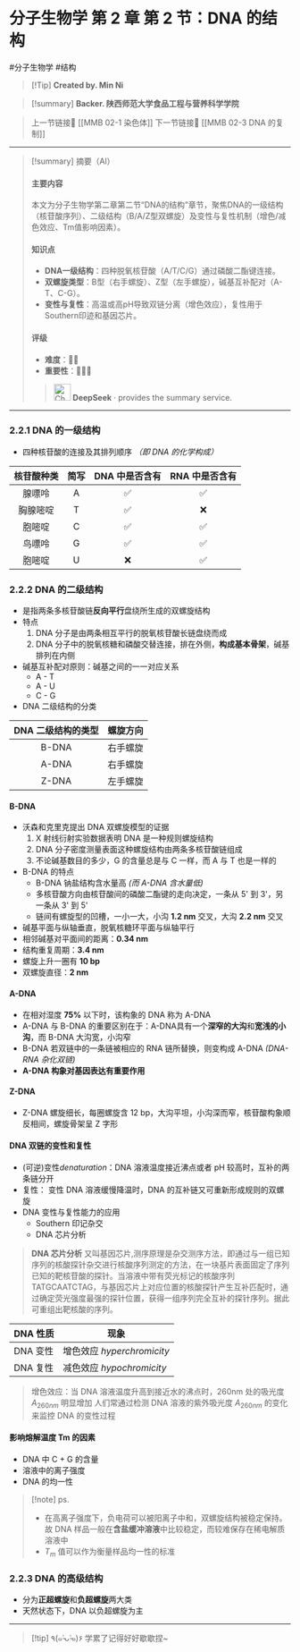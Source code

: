 # 分子生物学 第 2 章 第 2 节：DNA 的结构
#分子生物学 #结构 


> [!Tip] **Created by. Min Ni**

> [!summary] **Backer. 陕西师范大学食品工程与营养科学学院**

> 上一节链接🔗 [[MMB 02-1 染色体]]
> 下一节链接🔗 [[MMB 02-3 DNA 的复制]]

---

> [!summary] 摘要（AI）
> 
> #### 主要内容
> 
> 本文为分子生物学第二章第二节“DNA的结构”章节，聚焦DNA的一级结构（核苷酸序列）、二级结构（B/A/Z型双螺旋）及变性与复性机制（增色/减色效应、Tm值影响因素）。
> 
> #### 知识点
> 
> - **DNA一级结构**：四种脱氧核苷酸（A/T/C/G）通过磷酸二酯键连接。
> - **双螺旋类型**：B型（右手螺旋）、Z型（左手螺旋），碱基互补配对（A-T、C-G）。
> - **变性与复性**：高温或高pH导致双链分离（增色效应），复性用于Southern印迹和基因芯片。
> 
> #### 评级
> 
> - **难度**：🌿🌿
> - **重要性**：🌟🌟🌟
> 
>><img src="https://img.icons8.com/?size=100&id=YWOidjGxCpFW&format=png&color=000000" alt="ChatGPT Icon" width="30" height="30" style="margin-bottom: -7px;"> **DeepSeek** · provides the summary service.

---

### 2.2.1 DNA 的一级结构
- 四种核苷酸的连接及其排列顺序 *（即 DNA 的化学构成）*

| 核苷酸种类 | 简写  | DNA 中是否含有 | RNA 中是否含有 |
| :---: | :-: | :-------: | :-------: |
|  腺嘌呤  |  A  |     ✅     |     ✅     |
| 胸腺嘧啶  |  T  |     ✅     |     ❌     |
|  胞嘧啶  |  C  |     ✅     |     ✅     |
|  鸟嘌呤  |  G  |     ✅     |     ✅     |
|  胞嘧啶  |  U  |     ❌     |     ✅     |
### 2.2.2 DNA 的二级结构
- 是指两条多核苷酸链**反向平行**盘绕所生成的双螺旋结构
- 特点
	1. DNA 分子是由两条相互平行的脱氧核苷酸长链盘绕而成
	2. DNA 分子中的脱氧核糖和磷酸交替连接，排在外侧，**构成基本骨架**，碱基排列在内侧
- 碱基互补配对原则：碱基之间的一一对应关系
	- A - T
	- A - U
	- C - G
- DNA 二级结构的分类

| DNA 二级结构的类型 | 螺旋方向 |
| :---------: | :--: |
|    B-DNA    | 右手螺旋 |
|    A-DNA    | 右手螺旋 |
|    Z-DNA    | 左手螺旋 |
#### B-DNA
- 沃森和克里克提出 DNA 双螺旋模型的证据
	1. X 射线衍射实验数据表明 DNA 是一种规则螺旋结构
	2. DNA 分子密度测量表面这种螺旋结构由两条多核苷酸链组成
	3. 不论碱基数目的多少，G 的含量总是与 C 一样，而 A 与 T 也是一样的
- B-DNA 的特点
	- B-DNA 钠盐结构含水量高 *(而 A-DNA 含水量低)*
	- 多核苷酸方向由核苷酸间的磷酸二酯键的走向决定，一条从 5' 到 3'，另一条从 3' 到 5'
	- 链间有螺旋型的凹槽，一小一大，小沟 **1.2 nm** 交叉，大沟 **2.2 nm** 交叉
- 碱基平面与纵轴垂直，脱氧核糖环平面与纵轴平行
- 相邻碱基对平面间的距离：**0.34 nm**
- 结构重复周期：**3.4 nm**
- 螺旋上升一圈有 **10 bp**
- 双螺旋直径：**2 nm**
#### A-DNA
- 在相对湿度 **75%** 以下时，该构象的 DNA 称为 A-DNA
- A-DNA 与 B-DNA 的重要区别在于：A-DNA具有一个**深窄的大沟**和**宽浅的小沟**，而 B-DNA 大沟宽，小沟窄
- B-DNA 若双链中的一条链被相应的 RNA 链所替换，则变构成 A-DNA *(DNA-RNA 杂化双链)*
- **A-DNA 构象对基因表达有重要作用**
#### Z-DNA
- Z-DNA 螺旋细长，每圈螺旋含 12 bp，大沟平坦，小沟深而窄，核苷酸构象顺反相间，螺旋骨架呈 Z 字形
#### DNA 双链的变性和复性
- (可逆)变性*denaturation*：DNA 溶液温度接近沸点或者 pH 较高时，互补的两条链分开
- 复性： 变性 DNA 溶液缓慢降温时，DNA 的互补链又可重新形成规则的双螺旋
- DNA 变性与复性能力的应用
	- Southern 印记杂交
	- DNA 芯片分析

> **DNA 芯片分析** 
> 又叫基因芯片,测序原理是杂交测序方法，即通过与一组已知序列的核酸探针杂交进行核酸序列测定的方法，在一块基片表面固定了序列已知的靶核苷酸的探针。当溶液中带有荧光标记的核酸序列TATGCAATCTAG，与基因芯片上对应位置的核酸探针产生互补匹配时，通过确定荧光强度最强的探针位置，获得一组序列完全互补的探针序列。据此可重组出靶核酸的序列。


| DNA 性质 | 现象                     |
| ------ | ---------------------- |
| DNA 变性 | 增色效应 *hyperchromicity* |
| DNA 复性 | 减色效应 *hypochromicity*  |
> 增色效应：当 DNA 溶液温度升高到接近水的沸点时，260nm 处的吸光度 $A_{260nm}$ 明显增加
> 人们常通过检测 DNA 溶液的紫外吸光度 $A_{260nm}$ 的变化来监控 DNA 的变性过程

#### 影响熔解温度 Tm 的因素
- DNA 中 C + G 的含量
- 溶液中的离子强度
- DNA 的均一性

> [!note] ps.
> - 在高离子强度下，负电荷可以被阳离子中和，双螺旋结构被稳定保持。故 DNA 样品一般在**含盐缓冲溶液**中比较稳定，而较难保存在稀电解质溶液中
> - $T_m$ 值可以作为衡量样品均一性的标准

### 2.2.3 DNA 的高级结构
- 分为**正超螺旋**和**负超螺旋**两大类
- 天然状态下，DNA 以负超螺旋为主

---
> [!tip] ٩(๑˃̵ᴗ˂̵๑)۶ 学累了记得好好歇歇捏~
